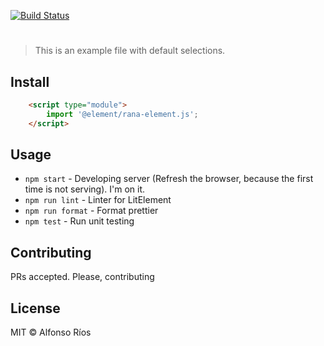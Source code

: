 [![Build Status](https://travis-ci.org/HAlejandro88/arduino-component.svg?branch=master)](https://travis-ci.org/HAlejandro88/rana-element)

# <rana-element>

> This is an example file with default selections.

## Install

```html
    <script type="module">
        import '@element/rana-element.js';
    </script>
```

## Usage

- `npm start` - Developing server (Refresh the browser, because the first time is not serving). I'm on it.
- `npm run lint` - Linter for LitElement
- `npm run format` - Format prettier
- `npm test` - Run unit testing

## Contributing

PRs accepted. Please, contributing

## License

MIT © Alfonso Ríos
